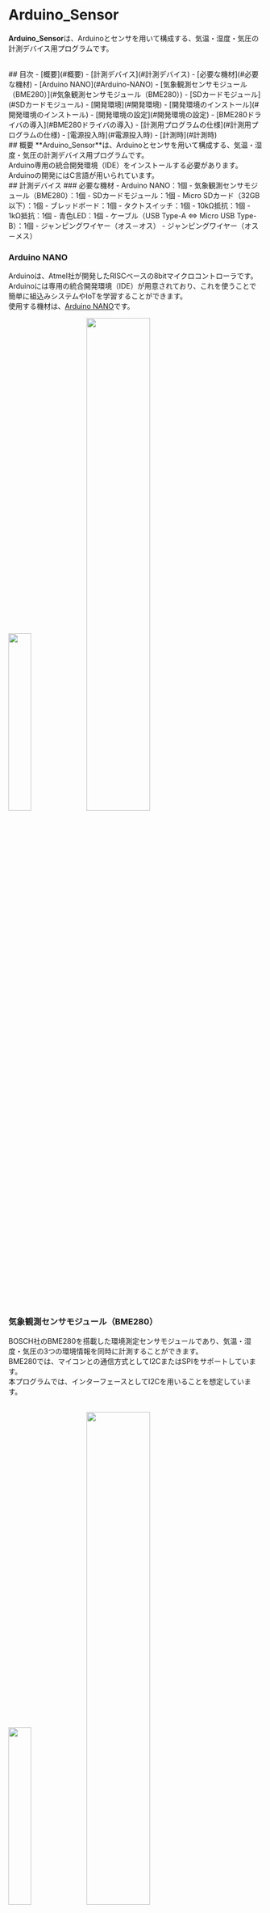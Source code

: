 # Arduino_Sensor
**Arduino_Sensor**は、Arduinoとセンサを用いて構成する、気温・湿度・気圧の計測デバイス用プログラムです。<br>


<br>
## 目次
- [概要](#概要)
- [計測デバイス](#計測デバイス)
  - [必要な機材](#必要な機材)
  - [Arduino NANO](#Arduino-NANO)
  - [気象観測センサモジュール（BME280）](#気象観測センサモジュール（BME280）)
  - [SDカードモジュール](#SDカードモジュール)
- [開発環境](#開発環境)
  - [開発環境のインストール](#開発環境のインストール)
  - [開発環境の設定](#開発環境の設定)
  - [BME280ドライバの導入](#BME280ドライバの導入)
- [計測用プログラムの仕様](#計測用プログラムの仕様)
  - [電源投入時](#電源投入時)
  - [計測時](#計測時)


<br>
## 概要
**Arduino_Sensor**は、Arduinoとセンサを用いて構成する、気温・湿度・気圧の計測デバイス用プログラムです。<br>
Arduino専用の統合開発環境（IDE）をインストールする必要があります。<br>
Arduinoの開発にはC言語が用いられています。


<br>
## 計測デバイス
### 必要な機材
- Arduino NANO：1個
- 気象観測センサモジュール（BME280）：1個
- SDカードモジュール：1個
- Micro SDカード（32GB以下）：1個
- ブレッドボード：1個
- タクトスイッチ：1個
- 10kΩ抵抗：1個
- 1kΩ抵抗：1個
- 青色LED：1個
- ケーブル（USB Type-A ⇔ Micro USB Type-B）：1個
- ジャンピングワイヤー（オス－オス）
- ジャンピングワイヤー（オス－メス）

### Arduino NANO
Arduinoは、Atmel社が開発したRISCベースの8bitマイクロコントローラです。<br>
Arduinoには専用の統合開発環境（IDE）が用意されており、これを使うことで簡単に組込みシステムやIoTを学習することができます。<br>
使用する機材は、[Arduino NANO](https://store-usa.arduino.cc/products/arduino-nano/)です。

<img src="https://user-images.githubusercontent.com/105481222/218243370-ba12f5e0-2bc8-4940-895f-f8c322819a36.jpg" width="30%">
<img src="https://user-images.githubusercontent.com/105481222/218243513-00cad4d9-73d2-409c-a94e-62d45b7c45f3.jpg" width="50%">

### 気象観測センサモジュール（BME280）
BOSCH社のBME280を搭載した環境測定センサモジュールであり、気温・湿度・気圧の3つの環境情報を同時に計測することができます。<br>
BME280では、マイコンとの通信方式としてI2CまたはSPIをサポートしています。<br>
本プログラムでは、インターフェースとしてI2Cを用いることを想定しています。

<br>
<img src="https://user-images.githubusercontent.com/105481222/218245608-8fbaba36-5758-4598-a51d-9201fee508c5.jpg" width="30%">
<img src="https://user-images.githubusercontent.com/105481222/218245691-f0bd3f5f-20c4-4b2c-bc0c-75650d625a0f.jpg" width="50%">

### SDカードモジュール
計測したデータを記録するために、SDカードモジュールを使用します。<br>
本プログラムでは、インターフェースとしてSPIを用いることを想定しています。

<img src="https://user-images.githubusercontent.com/105481222/218246642-72687138-7596-4df8-9cd3-db0aa7f727cd.jpg" width="30%">


<br>
## 開発環境
### 開発環境のインストール
Arduinoを用いてデバイスを開発するためには、専用の統合開発環境（IDE）が必要となります。<br>
1. Arduinoの公式Webサイト（[https://www.arduino.cc/](https://www.arduino.cc/)）を開く。<br>
2. 画面上部のメニューバーの「SOFTWARE」を開く。<br>
3. パソコンのOSに合っているものをダウンロードする。

### 開発環境の設定
Arduino IDEはすべてのArduinoに対応した開発環境であるため、開発プロジェクトに合わせて、開発環境のパラメータを設定する必要があります。<br>
画面上部のメニューバーから「ツール」を開き、
- 「ボード」を開き、「Arduino Nano」を設定する。
- 「プロセッサ」を開き、「ATmega328P」を設定する。（互換品を用いる場合は「ATmega328P（Old Bootloader）」）<br>
- Arduino NANOとパソコンをUSB接続した状態で、「シリアルポート」を確認する。
  - Windows環境の場合は「COM x（xの部分に数字）」
  - MacOS環境の場合は「/dev/cu.usbserial-xxxx（xxxxの部分にはデバイス名など）」
- 「書込装置」を開き、「USBasp」を設定する。

### BME280ドライバの導入
現在、BME280を含むBME系のセンサデバイスについては、様々な企業や団体から開発用のライブラリが提供されています。<br>
本プログラムでは、SparkFunのライブラリを使用します。
1. 画面上部のメニューバーから「ツール」を開き、「ライブラリを管理」を開く。
2. 「タイプ」「トピック」をいずれも「全て」として、検索ウィンドウに「SparkFun BME280」と入力する。
3. リストアップされたSparkFun BME280のドライバをインストールする。


<br>
## 計測用プログラムの仕様
### 電源投入時
- 電源投入時に青色LEDが点灯します。
- SDカードモジュールに挿入されているMicro SDカードを読み込みます。
- Micro SDカードの読み込みに成功すると、スタンバイ状態になります。

### 計測時
- タクトスイッチを押すと青色LEDが消灯し、計測を開始します（計測状態）。
- 計測を1分毎に行います。
- 計測されたデータの出力形式は「計測ID（4桁の通し番号）, 気温, 湿度, 気圧」です。
- 計測結果を1つのCSVファイルとして保存します（ファイル名は8文字以内）。
- 再度タクトスイッチを押すと、計測が一時停止します。青色LEDが点灯してスタンバイ状態になります。


